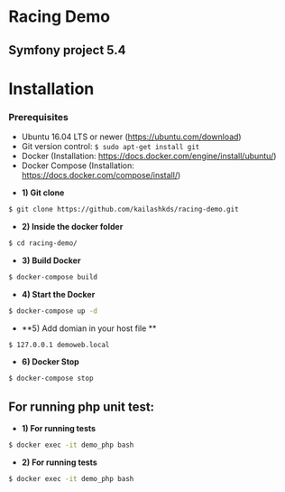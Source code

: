# Racing Demo

Symfony project 5.4
-------------------

# Installation
### Prerequisites
- Ubuntu 16.04 LTS or newer (https://ubuntu.com/download)
- Git version control: `$ sudo apt-get install git`
- Docker (Installation: https://docs.docker.com/engine/install/ubuntu/)
- Docker Compose (Installation: https://docs.docker.com/compose/install/)

* **1) Git clone**
``` bash
$ git clone https://github.com/kailashkds/racing-demo.git
```
* **2) Inside the docker folder**
``` bash
$ cd racing-demo/
```

* **3) Build Docker**
``` bash
$ docker-compose build
```

* **4) Start the Docker**
``` bash
$ docker-compose up -d
```
* **5) Add domian in your host file **
``` bash
$ 127.0.0.1 demoweb.local
```

* **6) Docker Stop**
``` bash
$ docker-compose stop
```
## For running php unit test:

* **1) For running tests**
``` bash
$ docker exec -it demo_php bash
```

* **2) For running tests**
``` bash
$ docker exec -it demo_php bash
```

